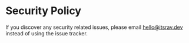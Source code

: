 # Security Policy

If you discover any security related issues, please email hello@itsrav.dev instead of using the issue tracker.